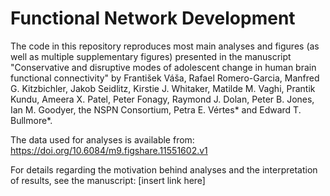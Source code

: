# Functional Network Development

The code in this repository reproduces most main analyses and figures (as well as multiple supplementary figures) presented in the manuscript "Conservative and disruptive modes of adolescent change in human brain functional connectivity" by František Váša, Rafael Romero-Garcia, Manfred G. Kitzbichler, Jakob Seidlitz, Kirstie J. Whitaker, Matilde M. Vaghi, Prantik Kundu, Ameera X. Patel, Peter Fonagy, Raymond J. Dolan, Peter B. Jones, Ian M. Goodyer, the NSPN Consortium, Petra E. Vértes* and Edward T. Bullmore*.

The data used for analyses is available from: https://doi.org/10.6084/m9.figshare.11551602.v1

For details regarding the motivation behind analyses and the interpretation of results, see the manuscript: [insert link here]
